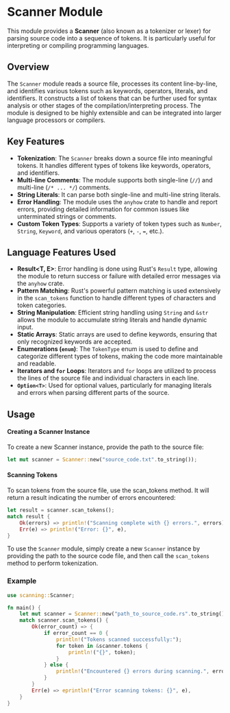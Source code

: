 # Scanner Module

This module provides a **Scanner** (also known as a tokenizer or lexer) for parsing source code into a sequence of tokens. It is particularly useful for interpreting or compiling programming languages.

## Overview

The `Scanner` module reads a source file, processes its content line-by-line, and identifies various tokens such as keywords, operators, literals, and identifiers. It constructs a list of tokens that can be further used for syntax analysis or other stages of the compilation/interpreting process. The module is designed to be highly extensible and can be integrated into larger language processors or compilers.


## Key Features

- **Tokenization**: The `Scanner` breaks down a source file into meaningful tokens. It handles different types of tokens like keywords, operators, and identifiers.
- **Multi-line Comments**: The module supports both single-line (`//`) and multi-line (`/* ... */`) comments.
- **String Literals**: It can parse both single-line and multi-line string literals.
- **Error Handling**: The module uses the `anyhow` crate to handle and report errors, providing detailed information for common issues like unterminated strings or comments.
- **Custom Token Types**: Supports a variety of token types such as `Number`, `String`, `Keyword`, and various operators (`+`, `-`, `=`, etc.).

## Language Features Used

- **Result<T, E>**: Error handling is done using Rust's `Result` type, allowing the module to return success or failure with detailed error messages via the `anyhow` crate.
- **Pattern Matching**: Rust's powerful pattern matching is used extensively in the `scan_tokens` function to handle different types of characters and token categories.
- **String Manipulation**: Efficient string handling using `String` and `&str` allows the module to accumulate string literals and handle dynamic input.
- **Static Arrays**: Static arrays are used to define keywords, ensuring that only recognized keywords are accepted.
- **Enumerations (`enum`)**: The `TokenType` enum is used to define and categorize different types of tokens, making the code more maintainable and readable.
- **Iterators and `for` Loops**: Iterators and `for` loops are utilized to process the lines of the source file and individual characters in each line.
- **`Option<T>`**: Used for optional values, particularly for managing literals and errors when parsing different parts of the source.
## Usage

#### Creating a Scanner Instance
To create a new Scanner instance, provide the path to the source file:
```rust
let mut scanner = Scanner::new("source_code.txt".to_string());
```
#### Scanning Tokens
To scan tokens from the source file, use the scan_tokens method. It will return a result indicating the number of errors encountered:
```rust
let result = scanner.scan_tokens();
match result {
    Ok(errors) => println!("Scanning complete with {} errors.", errors),
    Err(e) => println!("Error: {}", e),
}

```
To use the `Scanner` module, simply create a new `Scanner` instance by providing the path to the source code file, and then call the `scan_tokens` method to perform tokenization.

### Example

```rust
use scanning::Scanner;

fn main() {
    let mut scanner = Scanner::new("path_to_source_code.rs".to_string());
    match scanner.scan_tokens() {
        Ok(error_count) => {
            if error_count == 0 {
                println!("Tokens scanned successfully:");
                for token in &scanner.tokens {
                    println!("{}", token);
                }
            } else {
                println!("Encountered {} errors during scanning.", error_count);
            }
        }
        Err(e) => eprintln!("Error scanning tokens: {}", e),
    }
}
